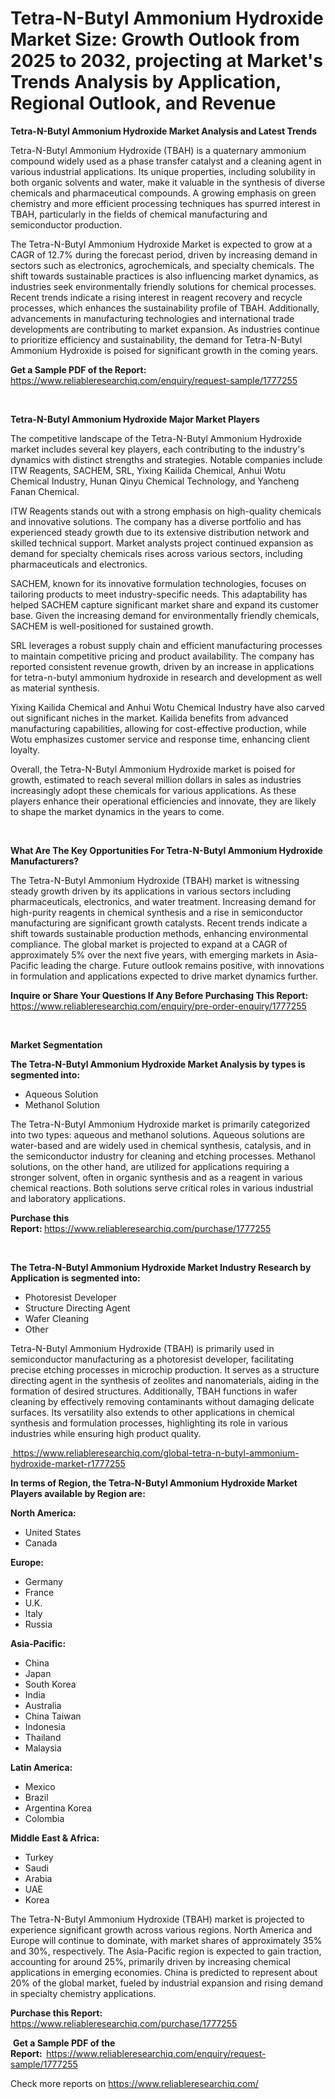 <p><h1>Tetra-N-Butyl Ammonium Hydroxide Market Size: Growth Outlook from 2025 to 2032, projecting at Market's Trends Analysis by Application, Regional Outlook, and Revenue</h1></p><p><strong>Tetra-N-Butyl Ammonium Hydroxide Market Analysis and Latest Trends</strong></p>
<p><p>Tetra-N-Butyl Ammonium Hydroxide (TBAH) is a quaternary ammonium compound widely used as a phase transfer catalyst and a cleaning agent in various industrial applications. Its unique properties, including solubility in both organic solvents and water, make it valuable in the synthesis of diverse chemicals and pharmaceutical compounds. A growing emphasis on green chemistry and more efficient processing techniques has spurred interest in TBAH, particularly in the fields of chemical manufacturing and semiconductor production.</p><p>The Tetra-N-Butyl Ammonium Hydroxide Market is expected to grow at a CAGR of 12.7% during the forecast period, driven by increasing demand in sectors such as electronics, agrochemicals, and specialty chemicals. The shift towards sustainable practices is also influencing market dynamics, as industries seek environmentally friendly solutions for chemical processes. Recent trends indicate a rising interest in reagent recovery and recycle processes, which enhances the sustainability profile of TBAH. Additionally, advancements in manufacturing technologies and international trade developments are contributing to market expansion. As industries continue to prioritize efficiency and sustainability, the demand for Tetra-N-Butyl Ammonium Hydroxide is poised for significant growth in the coming years.</p></p>
<p><strong>Get a Sample PDF of the Report:&nbsp;</strong> <a href="https://www.reliableresearchiq.com/enquiry/request-sample/1777255?utm_campaign=2926&utm_medium=2&utm_source=Github&utm_content=ia&utm_term=03042025&utm_id=tetra-n-butyl-ammonium-hydroxide">https://www.reliableresearchiq.com/enquiry/request-sample/1777255</a></p>
<p>&nbsp;</p>
<p><strong>Tetra-N-Butyl Ammonium Hydroxide Major Market Players</strong></p>
<p><p>The competitive landscape of the Tetra-N-Butyl Ammonium Hydroxide market includes several key players, each contributing to the industry's dynamics with distinct strengths and strategies. Notable companies include ITW Reagents, SACHEM, SRL, Yixing Kailida Chemical, Anhui Wotu Chemical Industry, Hunan Qinyu Chemical Technology, and Yancheng Fanan Chemical.</p><p>ITW Reagents stands out with a strong emphasis on high-quality chemicals and innovative solutions. The company has a diverse portfolio and has experienced steady growth due to its extensive distribution network and skilled technical support. Market analysts project continued expansion as demand for specialty chemicals rises across various sectors, including pharmaceuticals and electronics.</p><p>SACHEM, known for its innovative formulation technologies, focuses on tailoring products to meet industry-specific needs. This adaptability has helped SACHEM capture significant market share and expand its customer base. Given the increasing demand for environmentally friendly chemicals, SACHEM is well-positioned for sustained growth.</p><p>SRL leverages a robust supply chain and efficient manufacturing processes to maintain competitive pricing and product availability. The company has reported consistent revenue growth, driven by an increase in applications for tetra-n-butyl ammonium hydroxide in research and development as well as material synthesis.</p><p>Yixing Kailida Chemical and Anhui Wotu Chemical Industry have also carved out significant niches in the market. Kailida benefits from advanced manufacturing capabilities, allowing for cost-effective production, while Wotu emphasizes customer service and response time, enhancing client loyalty.</p><p>Overall, the Tetra-N-Butyl Ammonium Hydroxide market is poised for growth, estimated to reach several million dollars in sales as industries increasingly adopt these chemicals for various applications. As these players enhance their operational efficiencies and innovate, they are likely to shape the market dynamics in the years to come.</p></p>
<p>&nbsp;</p>
<p><strong>What Are The Key Opportunities For Tetra-N-Butyl Ammonium Hydroxide Manufacturers?</strong></p>
<p><p>The Tetra-N-Butyl Ammonium Hydroxide (TBAH) market is witnessing steady growth driven by its applications in various sectors including pharmaceuticals, electronics, and water treatment. Increasing demand for high-purity reagents in chemical synthesis and a rise in semiconductor manufacturing are significant growth catalysts. Recent trends indicate a shift towards sustainable production methods, enhancing environmental compliance. The global market is projected to expand at a CAGR of approximately 5% over the next five years, with emerging markets in Asia-Pacific leading the charge. Future outlook remains positive, with innovations in formulation and applications expected to drive market dynamics further.</p></p>
<p><strong>Inquire or Share Your Questions If Any Before Purchasing This Report:</strong> <a href="https://www.reliableresearchiq.com/enquiry/pre-order-enquiry/1777255?utm_campaign=2926&utm_medium=2&utm_source=Github&utm_content=ia&utm_term=03042025&utm_id=tetra-n-butyl-ammonium-hydroxide">https://www.reliableresearchiq.com/enquiry/pre-order-enquiry/1777255</a></p>
<p>&nbsp;</p>
<p><strong>Market Segmentation</strong></p>
<p><strong>The Tetra-N-Butyl Ammonium Hydroxide Market Analysis by types is segmented into:</strong></p>
<p><ul><li>Aqueous Solution</li><li>Methanol Solution</li></ul></p>
<p><p>The Tetra-N-Butyl Ammonium Hydroxide market is primarily categorized into two types: aqueous and methanol solutions. Aqueous solutions are water-based and are widely used in chemical synthesis, catalysis, and in the semiconductor industry for cleaning and etching processes. Methanol solutions, on the other hand, are utilized for applications requiring a stronger solvent, often in organic synthesis and as a reagent in various chemical reactions. Both solutions serve critical roles in various industrial and laboratory applications.</p></p>
<p><strong>Purchase this Report:&nbsp;</strong><a href="https://www.reliableresearchiq.com/purchase/1777255?utm_campaign=2926&utm_medium=2&utm_source=Github&utm_content=ia&utm_term=03042025&utm_id=tetra-n-butyl-ammonium-hydroxide">https://www.reliableresearchiq.com/purchase/1777255</a></p>
<p>&nbsp;</p>
<p><strong>The Tetra-N-Butyl Ammonium Hydroxide Market Industry Research by Application is segmented into:</strong></p>
<p><ul><li>Photoresist Developer</li><li>Structure Directing Agent</li><li>Wafer Cleaning</li><li>Other</li></ul></p>
<p><p>Tetra-N-Butyl Ammonium Hydroxide (TBAH) is primarily used in semiconductor manufacturing as a photoresist developer, facilitating precise etching processes in microchip production. It serves as a structure directing agent in the synthesis of zeolites and nanomaterials, aiding in the formation of desired structures. Additionally, TBAH functions in wafer cleaning by effectively removing contaminants without damaging delicate surfaces. Its versatility also extends to other applications in chemical synthesis and formulation processes, highlighting its role in various industries while ensuring high product quality.</p></p>
<p><a href="https://www.reliableresearchiq.com/global-tetra-n-butyl-ammonium-hydroxide-market-r1777255?utm_campaign=2926&utm_medium=2&utm_source=Github&utm_content=ia&utm_term=03042025&utm_id=tetra-n-butyl-ammonium-hydroxide">&nbsp;https://www.reliableresearchiq.com/global-tetra-n-butyl-ammonium-hydroxide-market-r1777255</a></p>
<p><strong>In terms of Region, the Tetra-N-Butyl Ammonium Hydroxide Market Players available by Region are:</strong></p>
<p>
    <p> <strong> North America: </strong>
        <ul>
            <li>United States</li>
            <li>Canada</li>
        </ul>
        </p> 
    <p> <strong> Europe: </strong>
        <ul>
            <li>Germany</li>
            <li>France</li>
            <li>U.K.</li>
            <li>Italy</li>
            <li>Russia</li>
        </ul>
        </p> 
    <p> <strong> Asia-Pacific: </strong>
        <ul>
            <li>China</li>
            <li>Japan</li>
            <li>South Korea</li>
            <li>India</li>
            <li>Australia</li>
            <li>China Taiwan</li>
            <li>Indonesia</li>
            <li>Thailand</li>
            <li>Malaysia</li>
        </ul>
        </p> 
    <p> <strong> Latin America: </strong>
        <ul>
            <li>Mexico</li>
            <li>Brazil</li>
            <li>Argentina Korea</li>
            <li>Colombia</li>
        </ul>
        </p> 
    <p> <strong> Middle East & Africa: </strong>
        <ul>
            <li>Turkey</li>
            <li>Saudi</li>
            <li>Arabia</li>
            <li>UAE</li>
            <li>Korea</li>
        </ul>
    </p>
    </p>
<p><p>The Tetra-N-Butyl Ammonium Hydroxide (TBAH) market is projected to experience significant growth across various regions. North America and Europe will continue to dominate, with market shares of approximately 35% and 30%, respectively. The Asia-Pacific region is expected to gain traction, accounting for around 25%, primarily driven by increasing chemical applications in emerging economies. China is predicted to represent about 20% of the global market, fueled by industrial expansion and rising demand in specialty chemistry applications.</p></p>
<p><strong>Purchase this Report: </strong><a href="https://www.reliableresearchiq.com/purchase/1777255?utm_campaign=2926&utm_medium=2&utm_source=Github&utm_content=ia&utm_term=03042025&utm_id=tetra-n-butyl-ammonium-hydroxide">https://www.reliableresearchiq.com/purchase/1777255</a></p>
<p>&nbsp;<strong>Get a Sample PDF of the Report:&nbsp;&nbsp;</strong><a href="https://www.reliableresearchiq.com/enquiry/request-sample/1777255?utm_campaign=2926&utm_medium=2&utm_source=Github&utm_content=ia&utm_term=03042025&utm_id=tetra-n-butyl-ammonium-hydroxide">https://www.reliableresearchiq.com/enquiry/request-sample/1777255</a></p>
<p><strong></strong></p>
<p>Check more reports on <a href="https://www.reliableresearchiq.com/?utm_campaign=2926&utm_medium=2&utm_source=Github&utm_content=ia&utm_term=03042025&utm_id=tetra-n-butyl-ammonium-hydroxide">https://www.reliableresearchiq.com/</a></p>